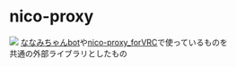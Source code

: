 # nico-proxy
[![](https://jitpack.io/v/7mi-site/nico-proxy.svg)](https://jitpack.io/#7mi-site/nico-proxy)
[ななみちゃんbot](https://github.com/7mi-site/nanamin-bot)や[nico-proxy_forVRC](https://github.com/7mi-site/nico-proxy_forVRC)で使っているものを<br>
共通の外部ライブラリとしたもの
